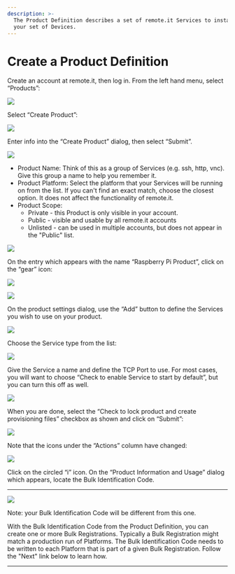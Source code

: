```yaml
---
description: >-
  The Product Definition describes a set of remote.it Services to install on
  your set of Devices.
---
```


# Create a Product Definition

Create an account at remote.it, then log in.  From the left hand menu, select “Products”:

![](../../.gitbook/assets/image%20%2888%29.png)

Select “Create Product”:

![](../../.gitbook/assets/image%20%2866%29.png)

Enter info into the “Create Product” dialog, then select “Submit”.

![](../../.gitbook/assets/image%20%28134%29.png)

* Product Name: Think of this as a group of Services \(e.g. ssh, http, vnc\).  Give this group a name to help you remember it.
* Product Platform: Select the platform that your Services will be running on from the list.  If you can't find an exact match, choose the closest option.  It does not affect the functionality of remote.it.
* Product Scope: 
  * Private - this Product is only visible in your account.
  * Public - visible and usable by all remote.it accounts
  * Unlisted - can be used in multiple accounts, but does not appear in the "Public" list.

![](../../.gitbook/assets/image%20%28383%29.png)

On the entry which appears with the name “Raspberry Pi Product”, click on the “gear” icon:

![](../../.gitbook/assets/image%20%2864%29.png)

![](../../.gitbook/assets/image%20%28250%29.png)

On the product settings dialog, use the “Add” button to define the Services you wish to use on your product.  

![](../../.gitbook/assets/image%20%28304%29.png)

Choose the Service type from the list:

![](../../.gitbook/assets/image%20%28360%29.png)

Give the Service a name and define the TCP Port to use.  For most cases, you will want to choose “Check to enable Service to start by default”, but you can turn this off as well.

![](../../.gitbook/assets/image%20%28381%29.png)

When you are done, select the “Check to lock product and create provisioning files” checkbox as shown and click on “Submit”:

![](../../.gitbook/assets/image%20%28290%29.png)

Note that the icons under the “Actions” column have changed:

![](../../.gitbook/assets/image%20%28414%29.png)

Click on the circled “i” icon.  On the “Product Information and Usage” dialog which appears, locate the Bulk Identification Code.  
****

![](../../.gitbook/assets/image%20%28294%29.png)

Note: your Bulk Identification Code will be different from this one.  

With the Bulk Identification Code from the Product Definition, you can create one or more Bulk Registrations.  Typically a Bulk Registration might match a production run of Platforms.  The Bulk Identification Code needs to be written to each Platform that is part of a given Bulk Registration.  Follow the "Next" link below to learn how.  
****

